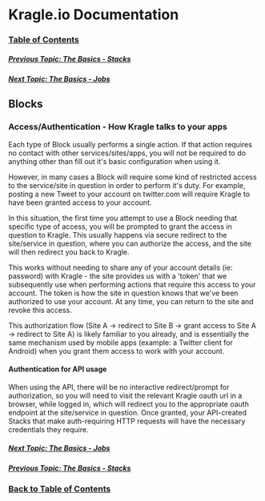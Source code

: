 # Kragle.io Documentation

### [Table of Contents](../README.md)

##### [Previous Topic: The Basics - Stacks](./Stacks.md)

##### [Next Topic: The Basics - Jobs](./Jobs.md)

## Blocks

### Access/Authentication - How Kragle talks to your apps

Each type of Block usually performs a single action. If that action requires no contact with other services/sites/apps, you will not
be required to do anything other than fill out it's basic configuration when using it.

However, in many cases a Block will require some kind of restricted access to the service/site in question in order to perform it's
duty. For example, posting a new Tweet to your account on twitter.com will require Kragle to have been granted access to your account.

In this situation, the first time you attempt to use a Block needing that specific type of access, you will be prompted to grant the
access in question to Kragle. This usually happens via secure redirect to the site/service in question, where you can authorize the
access, and the site will then redirect you back to Kragle.

This works without needing to share any of your account details (ie: password) with Kragle - the site provides us with a 'token' that
we subsequently use when performing actions that require this access to your account. The token is how the site in question knows
that we've been authorized to use your account. At any time, you can return to the site and revoke this access.

This authorization flow (Site A -> redirect to Site B -> grant access to Site A -> redirect to Site A) is likely familiar to you
already, and is essentially the same mechanism used by mobile apps (example: a Twitter client for Android) when you grant them access
to work with your account.

#### Authentication for API usage

When using the API, there will be no interactive redirect/prompt for authorization, so you will need to visit the relevant Kragle oauth url in a browser, while logged in, which will redirect you to the appropriate oauth endpoint at the site/service in question. Once granted, your API-created Stacks that make auth-requiring HTTP requests will have the necessary credentials they require.

##### [Next Topic: The Basics - Jobs](./Jobs.md)

##### [Previous Topic: The Basics - Stacks](./Stacks.md)

### [Back to Table of Contents](../README.md)

